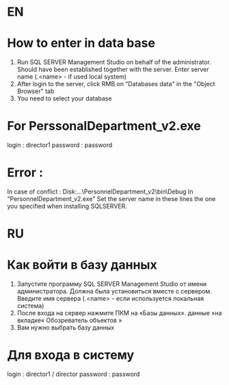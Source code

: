 # EN
# How to enter in data base
1) Run SQL SERVER Management Studio
on behalf of the administrator. Should have been established
together with the server. 
Enter server name (.\<name> - if used local system)
2) After login to the server, click RMB on “Databases
data" in the "Object Browser" tab
3) You need to select your database

# For PerssonalDepartment_v2.exe
login : director1
password : password
# Error :
In case of conflict : 
Disk:\...\PersonnelDepartment_v2\bin\Debug
In "PersonnelDepartment_v2.exe" <connectionStrings>
Set the server name in these lines the one you specified when installing SQLSERVER.
  
# RU
# Как войти в базу данных
1) Запустите программу SQL SERVER Management Studio
от имени администратора. Должна была установиться
вместе с сервером.
Введите имя сервера (.\<name> - если используется локальная система)
2) После входа на сервер нажмите ПКМ на «Базы данных».
данные »на вкладке« Обозреватель объектов »
3) Вам нужно выбрать базу данных
# Для входа в систему 
login : director1 / director
password : password
